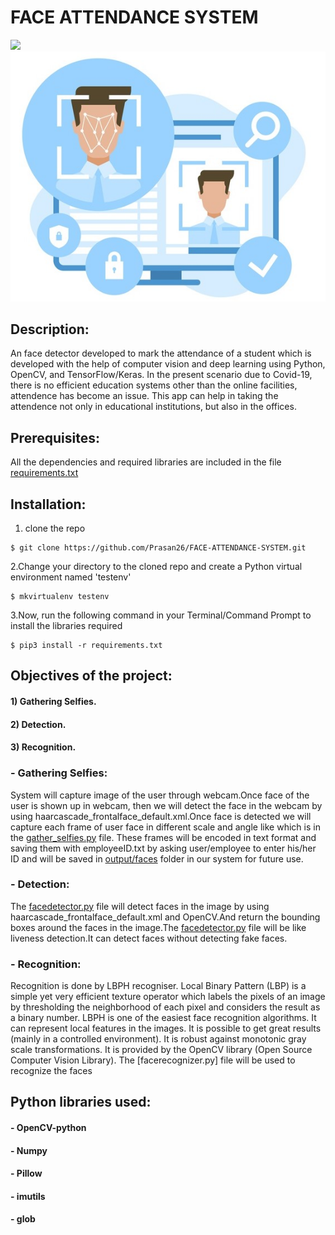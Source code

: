 # FACE ATTENDANCE SYSTEM
![](/img/FASlogo.png)
![FAS](https://github.com/Gaya3priya/face_attendance/blob/master/img/FASlogo.jpg)
## Description:
An face detector developed to mark the attendance of a student which is developed with the help of computer vision and deep learning using Python, OpenCV, and TensorFlow/Keras. In the present scenario due to Covid-19, there is no efficient education systems other than the online facilities, attendence has become an issue. This app can help in taking the attendence not only in educational institutions, but also in the offices.


## Prerequisites:
All the dependencies and required libraries are included in the file [requirements.txt](requirements.txt)

## Installation:
1. clone the repo
```
$ git clone https://github.com/Prasan26/FACE-ATTENDANCE-SYSTEM.git
```
2.Change your directory to the cloned repo and create a Python virtual environment named 'testenv'
```
$ mkvirtualenv testenv
```
3.Now, run the following command in your Terminal/Command Prompt to install the libraries required
```
$ pip3 install -r requirements.txt
```


## Objectives of the project:
#### 1) Gathering Selfies.
#### 2) Detection.
#### 3) Recognition.

### - Gathering Selfies:

System will capture image of the user through webcam.Once face of the user is shown up in webcam, then we will detect the face in the webcam by using haarcascade_frontalface_default.xml.Once face is detected we will capture each frame of user face in different scale and angle like which is in the [gather_selfies.py](https://github.com/Prasan26/FACE-ATTENDANCE-SYSTEM/blob/687ef318da8e8c28a8924b60bf667f5dc587a290/FACE-ATTENDANCE-SYSTEM-master/FAS-UI-NEW%20-%20Latest/attendence_system/gather_selfies.py) file.
These frames will be encoded in text format and saving them with employeeID.txt by asking user/employee to enter his/her ID and will be saved in [output/faces](https://github.com/Prasan26/FACE-ATTENDANCE-SYSTEM/blob/687ef318da8e8c28a8924b60bf667f5dc587a290/FACE-ATTENDANCE-SYSTEM-master/FAS-UI-NEW%20-%20Latest/attendence_system/output/faces/221628.txt) folder in our system for future use.

### - Detection:

The [facedetector.py](https://github.com/Prasan26/FACE-ATTENDANCE-SYSTEM/blob/687ef318da8e8c28a8924b60bf667f5dc587a290/FACE-ATTENDANCE-SYSTEM-master/FAS-UI-NEW%20-%20Latest/attendence_system/facedetector.py) file will detect faces in the image by using haarcascade_frontalface_default.xml and OpenCV.And return the bounding boxes around the faces in the image.The [facedetector.py](https://github.com/Prasan26/FACE-ATTENDANCE-SYSTEM/blob/687ef318da8e8c28a8924b60bf667f5dc587a290/FACE-ATTENDANCE-SYSTEM-master/FAS-UI-NEW%20-%20Latest/attendence_system/facedetector.py) file will be like liveness detection.It can detect faces without detecting fake faces.

### - Recognition:

Recognition is done by LBPH recogniser.
Local Binary Pattern (LBP) is a simple yet very efficient texture operator which labels the pixels of an image by thresholding the neighborhood of each pixel and considers the result as a binary number.
LBPH is one of the easiest face recognition algorithms. It can represent local features in the images. It is possible to get great results (mainly in a controlled environment). It is robust against monotonic gray scale transformations. It is provided by the OpenCV library (Open Source Computer Vision Library).
The [facerecognizer.py] file will be used to recognize the faces

## Python libraries used:
#### - OpenCV-python
#### - Numpy
#### - Pillow
#### - imutils
#### - glob
